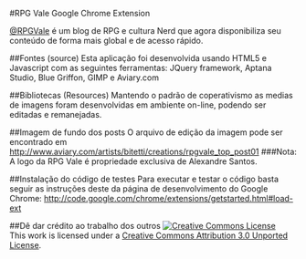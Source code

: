 #RPG Vale Google Chrome Extension

<a href="http://www.rpgvale.com.br/" targe="_new">@RPGVale</a> é um blog de RPG e cultura Nerd que agora disponibiliza seu conteúdo de forma mais global e de acesso rápido.

##Fontes (source)
Esta aplicação foi desenvolvida usando HTML5 e Javascript com as seguintes ferramentas:
JQuery framework, Aptana Studio, Blue Griffon, GIMP e Aviary.com

##Bibliotecas (Resources)
Mantendo o padrão de coperativismo as medias de imagens foram desenvolvidas em ambiente on-line, podendo ser editadas e remanejadas.

##Imagem de fundo dos posts
O arquivo de edição da imagem pode ser encontrado em 
<a href="http://www.aviary.com/artists/bitetti/creations/rpgvale_top_post01" target="_new">http://www.aviary.com/artists/bitetti/creations/rpgvale_top_post01</a>
###Nota: A logo da RPG Vale é propriedade exclusiva de Alexandre Santos.

##Instalação do código de testes
Para executar e testar o código basta seguir as instruções deste da página de desenvolvimento do Google Chrome: 
<a href="http://code.google.com/chrome/extensions/getstarted.html#load-ext" target="_new">http://code.google.com/chrome/extensions/getstarted.html#load-ext</a>

##Dê dar crédito ao trabalho dos outros
<a rel="license" href="http://creativecommons.org/licenses/by/3.0/"><img alt="Creative Commons License" style="border-width:0" src="http://i.creativecommons.org/l/by/3.0/88x31.png" /></a><br />This work is licensed under a <a rel="license" href="http://creativecommons.org/licenses/by/3.0/">Creative Commons Attribution 3.0 Unported License</a>.
